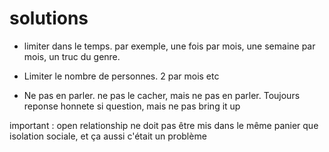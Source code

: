# solutions

- limiter dans le temps. par exemple, une fois par mois, une semaine par mois, un truc du genre.

- Limiter le nombre de personnes. 2 par mois etc

- Ne pas en parler. ne pas le cacher, mais ne pas en parler. Toujours reponse honnete si question, mais ne pas bring it up

important : open relationship ne doit pas être mis dans le même panier que isolation sociale, et ça aussi c'était un problème
